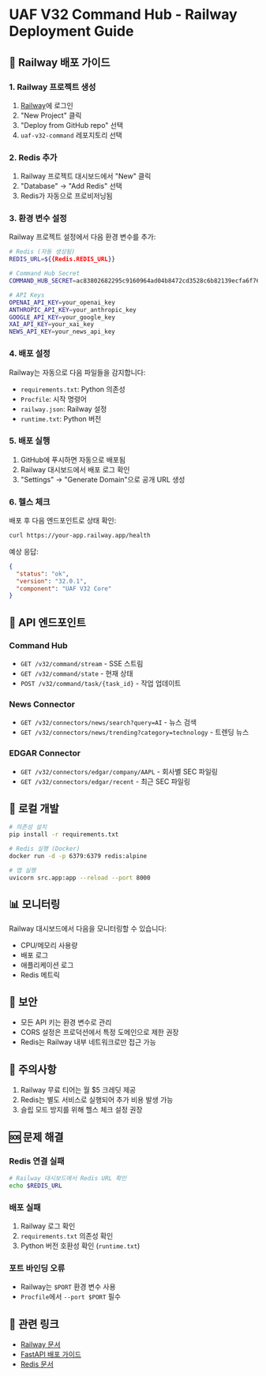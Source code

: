 # UAF V32 Command Hub - Railway Deployment Guide

## 🚀 Railway 배포 가이드

### 1. Railway 프로젝트 생성

1. [Railway](https://railway.app)에 로그인
2. "New Project" 클릭
3. "Deploy from GitHub repo" 선택
4. `uaf-v32-command` 레포지토리 선택

### 2. Redis 추가

1. Railway 프로젝트 대시보드에서 "New" 클릭
2. "Database" → "Add Redis" 선택
3. Redis가 자동으로 프로비저닝됨

### 3. 환경 변수 설정

Railway 프로젝트 설정에서 다음 환경 변수를 추가:

```bash
# Redis (자동 생성됨)
REDIS_URL=${{Redis.REDIS_URL}}

# Command Hub Secret
COMMAND_HUB_SECRET=ac83802682295c9160964ad04b8472cd3528c6b82139ecfa6f76302c1fe33450

# API Keys
OPENAI_API_KEY=your_openai_key
ANTHROPIC_API_KEY=your_anthropic_key
GOOGLE_API_KEY=your_google_key
XAI_API_KEY=your_xai_key
NEWS_API_KEY=your_news_api_key
```

### 4. 배포 설정

Railway는 자동으로 다음 파일들을 감지합니다:
- `requirements.txt`: Python 의존성
- `Procfile`: 시작 명령어
- `railway.json`: Railway 설정
- `runtime.txt`: Python 버전

### 5. 배포 실행

1. GitHub에 푸시하면 자동으로 배포됨
2. Railway 대시보드에서 배포 로그 확인
3. "Settings" → "Generate Domain"으로 공개 URL 생성

### 6. 헬스 체크

배포 후 다음 엔드포인트로 상태 확인:

```bash
curl https://your-app.railway.app/health
```

예상 응답:
```json
{
  "status": "ok",
  "version": "32.0.1",
  "component": "UAF V32 Core"
}
```

## 📡 API 엔드포인트

### Command Hub
- `GET /v32/command/stream` - SSE 스트림
- `GET /v32/command/state` - 현재 상태
- `POST /v32/command/task/{task_id}` - 작업 업데이트

### News Connector
- `GET /v32/connectors/news/search?query=AI` - 뉴스 검색
- `GET /v32/connectors/news/trending?category=technology` - 트렌딩 뉴스

### EDGAR Connector
- `GET /v32/connectors/edgar/company/AAPL` - 회사별 SEC 파일링
- `GET /v32/connectors/edgar/recent` - 최근 SEC 파일링

## 🔧 로컬 개발

```bash
# 의존성 설치
pip install -r requirements.txt

# Redis 실행 (Docker)
docker run -d -p 6379:6379 redis:alpine

# 앱 실행
uvicorn src.app:app --reload --port 8000
```

## 📊 모니터링

Railway 대시보드에서 다음을 모니터링할 수 있습니다:
- CPU/메모리 사용량
- 배포 로그
- 애플리케이션 로그
- Redis 메트릭

## 🔐 보안

- 모든 API 키는 환경 변수로 관리
- CORS 설정은 프로덕션에서 특정 도메인으로 제한 권장
- Redis는 Railway 내부 네트워크로만 접근 가능

## 📝 주의사항

1. Railway 무료 티어는 월 $5 크레딧 제공
2. Redis는 별도 서비스로 실행되어 추가 비용 발생 가능
3. 슬립 모드 방지를 위해 헬스 체크 설정 권장

## 🆘 문제 해결

### Redis 연결 실패
```bash
# Railway 대시보드에서 Redis URL 확인
echo $REDIS_URL
```

### 배포 실패
1. Railway 로그 확인
2. `requirements.txt` 의존성 확인
3. Python 버전 호환성 확인 (`runtime.txt`)

### 포트 바인딩 오류
- Railway는 `$PORT` 환경 변수 사용
- `Procfile`에서 `--port $PORT` 필수

## 🔗 관련 링크

- [Railway 문서](https://docs.railway.app)
- [FastAPI 배포 가이드](https://fastapi.tiangolo.com/deployment/)
- [Redis 문서](https://redis.io/docs/)
